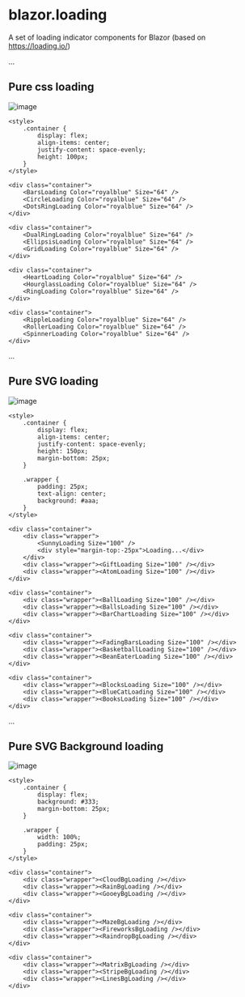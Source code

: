 # blazor.loading
A set of loading indicator components for Blazor (based on https://loading.io/)

...

## Pure css loading

![image](https://user-images.githubusercontent.com/6169846/180429761-04397ed5-fb5d-4319-9001-10d6eb025744.png)

```razor
<style>
    .container {
        display: flex;
        align-items: center;
        justify-content: space-evenly;
        height: 100px;
    }
</style>

<div class="container">
    <BarsLoading Color="royalblue" Size="64" />
    <CircleLoading Color="royalblue" Size="64" />
    <DotsRingLoading Color="royalblue" Size="64" />
</div>

<div class="container">
    <DualRingLoading Color="royalblue" Size="64" />
    <EllipsisLoading Color="royalblue" Size="64" />
    <GridLoading Color="royalblue" Size="64" />
</div>

<div class="container">
    <HeartLoading Color="royalblue" Size="64" />
    <HourglassLoading Color="royalblue" Size="64" />
    <RingLoading Color="royalblue" Size="64" />
</div>

<div class="container">
    <RippleLoading Color="royalblue" Size="64" />
    <RollerLoading Color="royalblue" Size="64" />
    <SpinnerLoading Color="royalblue" Size="64" />
</div>
```

...

## Pure SVG loading

![image](https://user-images.githubusercontent.com/6169846/180429866-1342c014-556d-449a-a93a-ba13963c5b68.png)

```razor
<style>
    .container {
        display: flex;
        align-items: center;
        justify-content: space-evenly;
        height: 150px;
        margin-bottom: 25px;
    }

    .wrapper {
        padding: 25px;
        text-align: center;
        background: #aaa;
    }
</style>

<div class="container">
    <div class="wrapper">
        <SunnyLoading Size="100" />
        <div style="margin-top:-25px">Loading...</div>
    </div>
    <div class="wrapper"><GiftLoading Size="100" /></div>
    <div class="wrapper"><AtomLoading Size="100" /></div>
</div>

<div class="container">
    <div class="wrapper"><BallLoading Size="100" /></div>
    <div class="wrapper"><BallsLoading Size="100" /></div>
    <div class="wrapper"><BarChartLoading Size="100" /></div>
</div>

<div class="container">
    <div class="wrapper"><FadingBarsLoading Size="100" /></div>
    <div class="wrapper"><BasketballLoading Size="100" /></div>
    <div class="wrapper"><BeanEaterLoading Size="100" /></div>
</div>

<div class="container">
    <div class="wrapper"><BlocksLoading Size="100" /></div>
    <div class="wrapper"><BlueCatLoading Size="100" /></div>
    <div class="wrapper"><BooksLoading Size="100" /></div>
</div>
```

...

## Pure SVG Background loading

![image](https://user-images.githubusercontent.com/6169846/184405072-15cbb4db-c778-48bb-a2a0-2e5c5b7eae2f.png)

```razor
<style>
    .container {
        display: flex;
        background: #333;
        margin-bottom: 25px;
    }

    .wrapper {
        width: 100%;
        padding: 25px;
    }
</style>

<div class="container">
    <div class="wrapper"><CloudBgLoading /></div>
    <div class="wrapper"><RainBgLoading /></div>
    <div class="wrapper"><GooeyBgLoading /></div>
</div>

<div class="container">
    <div class="wrapper"><MazeBgLoading /></div>
    <div class="wrapper"><FireworksBgLoading /></div>
    <div class="wrapper"><RaindropBgLoading /></div>
</div>

<div class="container">
    <div class="wrapper"><MatrixBgLoading /></div>
    <div class="wrapper"><StripeBgLoading /></div>
    <div class="wrapper"><LinesBgLoading /></div>
</div>
```
